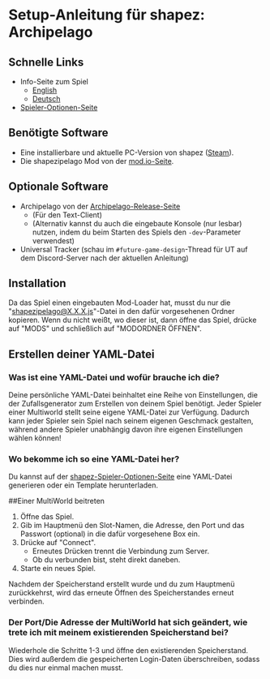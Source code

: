# Setup-Anleitung für shapez: Archipelago

## Schnelle Links

- Info-Seite zum Spiel
    * [English](/games/shapez/info/en)
    * [Deutsch](/games/shapez/info/de)
- [Spieler-Optionen-Seite](/games/shapez/player-options)

## Benötigte Software

- Eine installierbare und aktuelle PC-Version von shapez ([Steam](https://store.steampowered.com/app/1318690/shapez/)).
- Die shapezipelago Mod von der [mod.io-Seite](https://mod.io/g/shapez/m/shapezipelago).

## Optionale Software

- Archipelago von der [Archipelago-Release-Seite](https://github.com/ArchipelagoMW/Archipelago/releases)
    * (Für den Text-Client)
    * (Alternativ kannst du auch die eingebaute Konsole (nur lesbar) nutzen, indem du beim Starten des Spiels den 
  `-dev`-Parameter verwendest)
- Universal Tracker (schau im `#future-game-design`-Thread für UT auf dem Discord-Server nach der aktuellen Anleitung)

## Installation

Da das Spiel einen eingebauten Mod-Loader hat, musst du nur die "shapezipelago@X.X.X.js"-Datei in den dafür vorgesehenen
Ordner kopieren. Wenn du nicht weißt, wo dieser ist, dann öffne das Spiel, drücke auf "MODS" und schließlich auf
"MODORDNER ÖFFNEN".

## Erstellen deiner YAML-Datei

### Was ist eine YAML-Datei und wofür brauche ich die?

Deine persönliche YAML-Datei beinhaltet eine Reihe von Einstellungen, die der Zufallsgenerator zum Erstellen von deinem 
Spiel benötigt. Jeder Spieler einer Multiworld stellt seine eigene YAML-Datei zur Verfügung. Dadurch kann jeder Spieler 
sein Spiel nach seinem eigenen Geschmack gestalten, während andere Spieler unabhängig davon ihre eigenen Einstellungen 
wählen können!

### Wo bekomme ich so eine YAML-Datei her?

Du kannst auf der [shapez-Spieler-Optionen-Seite](/games/shapez/player-options) eine YAML-Datei generieren oder ein 
Template herunterladen.

##Einer MultiWorld beitreten

1. Öffne das Spiel.
2. Gib im Hauptmenü den Slot-Namen, die Adresse, den Port und das Passwort (optional) in die dafür vorgesehene Box ein.
3. Drücke auf "Connect".
   - Erneutes Drücken trennt die Verbindung zum Server.
   - Ob du verbunden bist, steht direkt daneben.
4. Starte ein neues Spiel.

Nachdem der Speicherstand erstellt wurde und du zum Hauptmenü zurückkehrst, wird das erneute Öffnen des Speicherstandes erneut verbinden.

### Der Port/Die Adresse der MultiWorld hat sich geändert, wie trete ich mit meinem existierenden Speicherstand bei? 

Wiederhole die Schritte 1-3 und öffne den existierenden Speicherstand. Dies wird außerdem die gespeicherten Login-Daten überschreiben, sodass du dies nur einmal machen musst. 